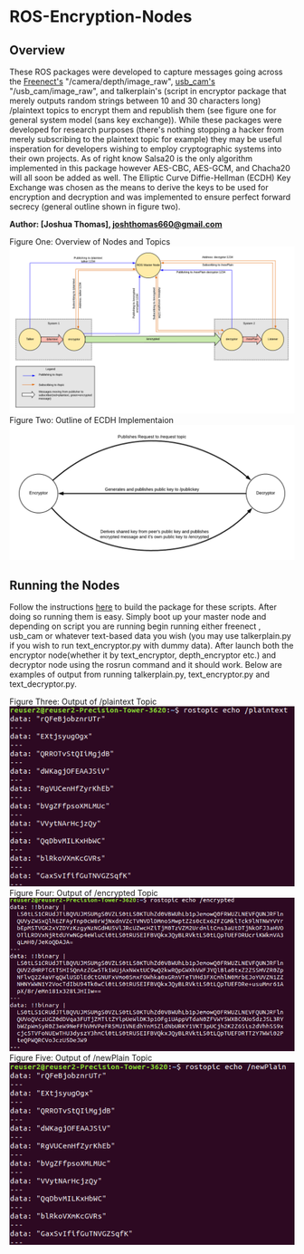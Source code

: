 # ROS-Encryption-Nodes
## Overview
These ROS packages were developed to capture messages going across the [Freenect's](http://wiki.ros.org/freenect_launch) "/camera/depth/image_raw", [usb_cam's](http://wiki.ros.org/usb_cam) "/usb_cam/image_raw", and talkerplain's (script in encryptor package that merely outputs random strings between 10 and 30 characters long) /plaintext topics to encrypt them and republish them (see figure one for general system model (sans key exchange)). While these packages were developed for research purposes (there's nothing stopping a hacker from merely subscribing to the plaintext topic for example) they may be useful insperation for developers wishing to employ cryptographic systems into their own projects. As of right know Salsa20 is the only algorithm implemented in this package however AES-CBC, AES-GCM, and Chacha20 will all soon be added as well. The Elliptic Curve Diffie-Hellman (ECDH) Key Exchange was chosen as the means to derive the keys to be used for encryption and decryption and was implemented to ensure perfect forward secrecy (general outline shown in figure two).

**Author: [Joshua Thomas], joshthomas660@gmail.com**

Figure One: Overview of Nodes and Topics <br />
![General System Model](https://github.com/Freywulf/ROS-Encryption-Nodes/blob/master/images/System%20Diagram%20Sans%20Key%20Exchange.png) <br />
Figure Two: Outline of ECDH Implementaion <br />
![Key Exchange Outline](https://github.com/Freywulf/ROS-Encryption-Nodes/blob/master/images/Key%20Exchange%20Diagram.png)<br />

## Running the Nodes
Follow the instructions [here](http://wiki.ros.org/ROS/Tutorials/CreatingPackage) to build the package for these scripts. After doing so running them is easy. Simply boot up your master node and depending on script you are running begin running either freenect , usb_cam or whatever text-based data you wish (you may use talkerplain.py if you wish to run text_encryptor.py with dummy data). After launch both the encryptor node(whether it by text_encryptor, depth_encryptor etc.) and decryptor node using the rosrun command and it should work. Below are examples of output from running talkerplain.py, text_encryptor.py and text_decryptor.py. 

Figure Three: Output of /plaintext Topic <br />
![Key Exchange Outline](https://github.com/Freywulf/ROS-Encryption-Nodes/blob/master/images/plaintext.png) <br />
Figure Four: Output of /encrypted Topic <br />
![Key Exchange Outline](https://github.com/Freywulf/ROS-Encryption-Nodes/blob/master/images/encryptedTerminal.png) <br />
Figure Five: Output of /newPlain Topic <br />
![Key Exchange Outline](https://github.com/Freywulf/ROS-Encryption-Nodes/blob/master/images/newPlain.png)<br />

